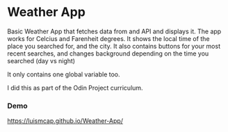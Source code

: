# Weather App

Basic Weather App that fetches data from and API and displays it. The app works for Celcius and Farenheit degrees. It shows the local time of the place you searched for, and the city. It also contains buttons for your most recent searches, and changes background depending on the time you searched (day vs night)

It only contains one global variable too.

I did this as part of the Odin Project curriculum.

### Demo
https://luismcap.github.io/Weather-App/

